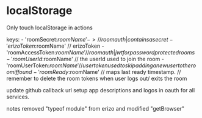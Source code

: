 # localStorage
  Only touch localStorage in actions

  keys: 
    - 'roomSecret:$roomName' ->  // room auth | contains a secret
    - 'erizoToken:$roomName' // erizoToken
    - 'roomAccessToken:$roomName' // room auth | jwt for password protected rooms
    - 'roomUserId:$roomName' // the userId used to join the room
    - 'roomUserToken:$roomName' // user token used to skip adding a new user to the room if found
    - 'roomReady:$roomName' // maps last ready timestamp.
    // remember to delete the room tokens when user logs out/ exits the room


update github callback url 
setup app descriptions and logos in oauth for all services.

notes
removed "typeof module" from erizo and modified  "getBrowser"